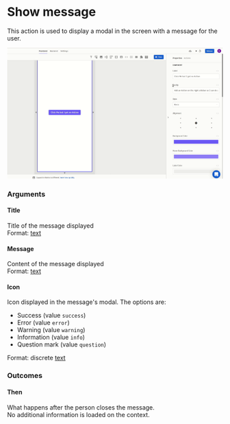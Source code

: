 # Show message

This action is used to display a modal in the screen with a message for the user.

![](../../../../.gitbook/assets/showmessage.gif)

### Arguments

#### Title

Title of the message displayed  
Format: [text](https://docs.abstra.app/docs/projects/front-end/arguments/argument-types#text)

#### Message

Content of the message displayed  
Format: [text](https://docs.abstra.app/docs/projects/front-end/arguments/argument-types#text)

#### Icon

Icon displayed in the message's modal. The options are:

* Success \(value `success`\)
* Error \(value `error`\)  
* Warning \(value `warning`\)   
* Information \(value `info`\)  
* Question mark \(value `question`\)

Format: discrete [text](https://docs.abstra.app/docs/projects/front-end/arguments/argument-types#text)

### Outcomes

#### Then

What happens after the person closes the message.  
No additional information is loaded on the context.

